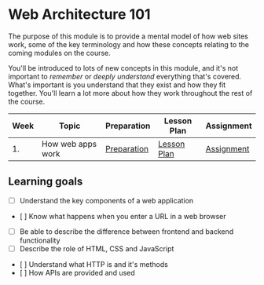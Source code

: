 # Web Architecture 101

The purpose of this module is to provide a mental model of how web sites work, some of the key terminology and how these concepts relating to the coming modules on the course.

You'll be introduced to lots of new concepts in this module, and it's not important to _remember_ or _deeply understand_ everything that's covered. What's important is you understand that they exist and how they fit together. You'll learn a lot more about how they work throughout the rest of the course.

| Week | Topic             | Preparation                     | Lesson Plan                     | Assignment                    |
| ---- | ----------------- | ------------------------------- | ------------------------------- | ----------------------------- |
| 1.   | How web apps work | [Preparation](./preparation.md) | [Lesson Plan](./lesson-plan.md) | [Assignment](./assignment.md) |

## Learning goals

- [ ] Understand the key components of a web application
- [ ] Know what happens when you enter a URL in a web browser
- [ ] Be able to describe the difference between frontend and backend functionality
- [ ] Describe the role of HTML, CSS and JavaScript
- [ ] Understand what HTTP is and it's methods
- [ ] How APIs are provided and used
